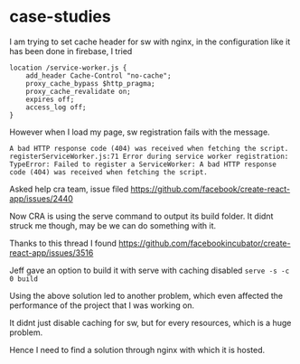 # case-studies

I am trying to set cache header for sw with nginx, in the configuration like it has been done in firebase, I tried

```
location /service-worker.js {
    add_header Cache-Control "no-cache";
    proxy_cache_bypass $http_pragma;
    proxy_cache_revalidate on;
    expires off;
    access_log off;
}
```

However when I load my page, sw registration fails with the message.

`A bad HTTP response code (404) was received when fetching the script.
registerServiceWorker.js:71 Error during service worker registration: TypeError: Failed to register a ServiceWorker: A bad HTTP response code (404) was received when fetching the script.`

Asked help cra team, issue filed
https://github.com/facebook/create-react-app/issues/2440

Now CRA is using the serve command to output its build folder. It didnt struck me though, may be we can do something with it.

Thanks to this thread
I found https://github.com/facebookincubator/create-react-app/issues/3516

Jeff gave an option to build it with serve with caching disabled
`serve -s -c 0 build`

Using the above solution led to another problem, which even affected the performance of the project that I was working on.

It didnt just disable caching for  sw, but for every resources, which is a huge problem.

Hence I need to find a solution through nginx with which it is hosted.
